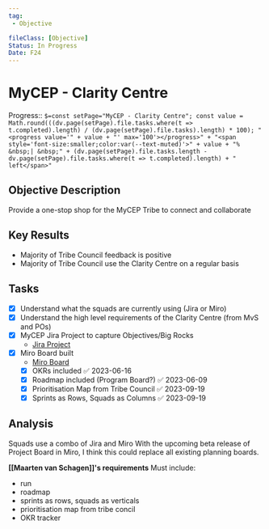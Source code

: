 ```yaml
---
tag:
 - Objective

fileClass: [Objective]
Status: In Progress
Date: F24
---
```

# MyCEP - Clarity Centre

Progress:: `$=const setPage="MyCEP - Clarity Centre"; const value = Math.round(((dv.page(setPage).file.tasks.where(t => t.completed).length) / (dv.page(setPage).file.tasks).length) * 100); "<progress value='" + value + "' max='100'></progress>" + "<span style='font-size:smaller;color:var(--text-muted)'>" + value + "% &nbsp;| &nbsp;" + (dv.page(setPage).file.tasks.length - dv.page(setPage).file.tasks.where(t => t.completed).length) + " left</span>"`


## Objective Description
Provide a one-stop shop for the MyCEP Tribe to connect and collaborate

## Key Results
- Majority of Tribe Council feedback is positive
- Majority of Tribe Council use the Clarity Centre on a regular basis

## Tasks
- [x] Understand what the squads are currently using (Jira or Miro)
- [x] Understand the high level requirements of the Clarity Centre (from MvS and POs)
- [x] MyCEP Jira Project to capture Objectives/Big Rocks
	- [Jira Project](https://woolworths-agile.atlassian.net/jira/software/c/projects/MYCEP/boards/6634)
- [x] Miro Board built
	- [Miro Board](https://miro.com/app/board/uXjVMG2Vleg=/)
	- [x] OKRs included ✅ 2023-06-16
	- [x] Roadmap included (Program Board?) ✅ 2023-06-09
	- [x] Prioritisation Map from Tribe Council ✅ 2023-09-19
	- [x] Sprints as Rows, Squads as Columns ✅ 2023-09-19

## Analysis
Squads use a combo of Jira and Miro
With the upcoming beta release of Project Board in Miro, I think this could replace all existing planning boards.

**[[Maarten van Schagen]]'s requirements**
Must include:
- run
- roadmap
- sprints as rows, squads as verticals
- prioritisation map from tribe concil
- OKR tracker
